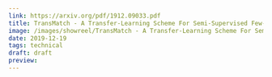 ```yaml
---
link: https://arxiv.org/pdf/1912.09033.pdf
title: TransMatch - A Transfer-Learning Scheme For Semi-Supervised Few-Shot Learning
image: /images/showreel/TransMatch - A Transfer-Learning Scheme For Semi-Supervised Few-Shot Learning.jpg
date: 2019-12-19
tags: technical
draft: draft
preview:
---
```



